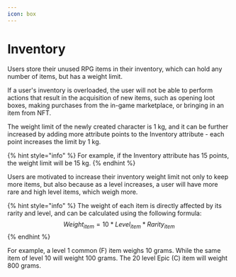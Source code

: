 ```yaml
---
icon: box
---
```


# Inventory

Users store their unused RPG items in their inventory, which can hold any number of items, but has a weight limit.

If a user's inventory is overloaded, the user will not be able to perform actions that result in the acquisition of new items, such as opening loot boxes, making purchases from the in-game marketplace, or bringing in an item from NFT.

The weight limit of the newly created character is 1 kg, and it can be further increased by adding more attribute points to the Inventory attribute - each point increases the limit by 1 kg.

{% hint style="info" %}
For example, if the Inventory attribute has 15 points, the weight limit will be 15 kg.
{% endhint %}

Users are motivated to increase their inventory weight limit not only to keep more items, but also because as a level increases, a user will have more rare and high level items, which weigh more.

{% hint style="info" %}
The weight of each item is directly affected by its rarity and level, and can be calculated using the following formula: \
$$Weight_{item}=10*Level_{item}*Rarity_{item}$$
{% endhint %}

For example, a level 1 common (F) item weighs 10 grams. While the same item of level 10 will weight 100 grams. The 20 level Epic (C) item will weight 800 grams.
